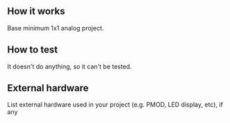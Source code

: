 <!---

This file is used to generate your project datasheet. Please fill in the information below and delete any unused
sections.

You can also include images in this folder and reference them in the markdown. Each image must be less than
512 kb in size, and the combined size of all images must be less than 1 MB.
-->

## How it works

Base minimum 1x1 analog project.

## How to test

It doesn't do anything, so it can't be tested.

## External hardware

List external hardware used in your project (e.g. PMOD, LED display, etc), if any
